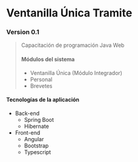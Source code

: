 # Ventanilla Única Tramite
### Version 0.1

> Capacitación de programación Java Web
> #### Módulos del sistema
> * Ventanilla Única (Módulo Integrador)
> * Personal
> * Brevetes

#### Tecnologías de la aplicación
* Back-end
    * Spring Boot
    * Hibernate
* Front-end
    * Angular
    * Bootstrap
    * Typescript
